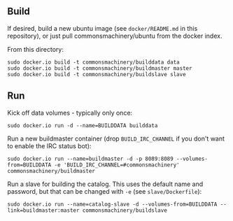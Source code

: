 
Build
-----

If desired, build a new ubuntu image (see `docker/README.md` in this
repository), or just pull commonsmachinery/ubuntu from the docker
index.

From this directory:

    sudo docker.io build -t commonsmachinery/builddata data
    sudo docker.io build -t commonsmachinery/buildmaster master
    sudo docker.io build -t commonsmachinery/buildslave slave

Run
---

Kick off data volumes - typically only once:

    sudo docker.io run -d --name=BUILDDATA builddata

Run a new buildmaster container (drop `BUILD_IRC_CHANNEL` if you don't
want to enable the IRC status bot):

    sudo docker.io run --name=buildmaster -d -p 8089:8089 --volumes-from=BUILDDATA -e 'BUILD_IRC_CHANNEL=#commonsmachinery' commonsmachinery/buildmaster

Run a slave for building the catalog.  This uses the default name and
password, but that can be changed with `-e` (see `slave/Dockerfile`):

    sudo docker.io run --name=catalog-slave -d --volumes-from=BUILDDATA --link=buildmaster:master commonsmachinery/buildslave

